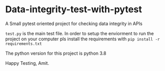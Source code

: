 # Data-integrity-test-with-pytest
A Small pytest oriented project for checking data integrity in APIs

```test.py``` is the main test file. In order to setup the enviorment to run the project on your computer pls install the requirements with
```pip install -r requirements.txt```

The python version for this project is python 3.8

Happy Testing,
Amit.

